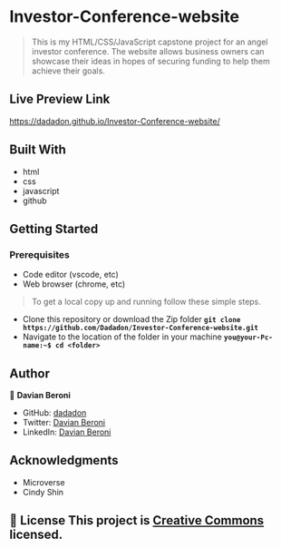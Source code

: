 # Investor-Conference-website

> This is my HTML/CSS/JavaScript capstone project for an angel investor conference.
The website allows business owners can showcase their ideas in hopes of securing funding to help them achieve their goals.

## Live Preview Link
https://dadadon.github.io/Investor-Conference-website/

## Built With

- html
- css
- javascript
- github

## Getting Started

### Prerequisites
 - Code editor (vscode, etc)
 - Web browser (chrome, etc)

>To get a local copy up and running follow these simple steps.
 - Clone this repository or download the Zip folder
    **``git clone https://github.com/Dadadon/Investor-Conference-website.git``**
 - Navigate to the location of the folder in your machine
    **``you@your-Pc-name:~$ cd <folder>``**
 

## Author
👤 **Davian Beroni**

- GitHub: [dadadon](https://github.com/dadadon)
- Twitter: [Davian Beroni](https://twitter.com/davianberoni)
- LinkedIn: [Davian Beroni](https://www.linkedin.com/in/davian-beroni-502351b7/)



## Acknowledgments

- Microverse
- Cindy Shin

## 📝 License This project is [Creative Commons](https://creativecommons.org/licenses/by-nc/4.0/) licensed.
